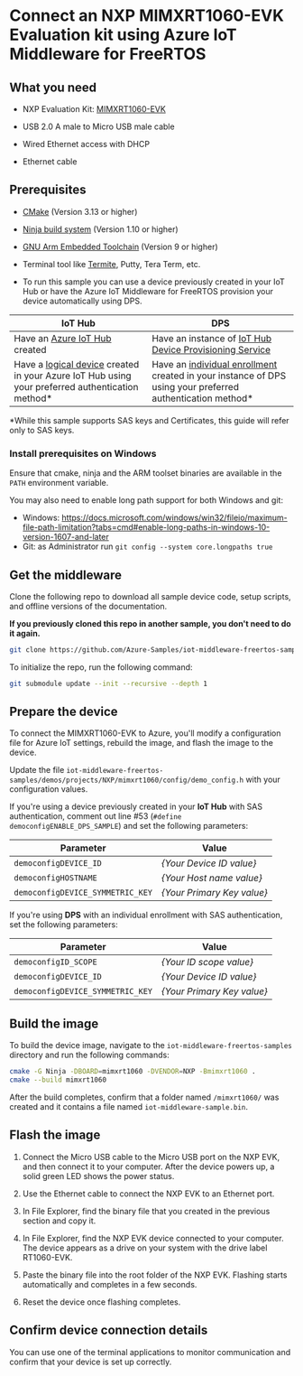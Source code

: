# Connect an NXP MIMXRT1060-EVK Evaluation kit using Azure IoT Middleware for FreeRTOS

## What you need

* NXP Evaluation Kit: [MIMXRT1060-EVK](https://www.nxp.com/design/development-boards/i-mx-evaluation-and-development-boards/mimxrt1060-evk-i-mx-rt1060-evaluation-kit:MIMXRT1060-EVK)

* USB 2.0 A male to Micro USB male cable

* Wired Ethernet access with DHCP

* Ethernet cable

## Prerequisites

* [CMake](https://cmake.org/download/) (Version 3.13 or higher)

* [Ninja build system](https://github.com/ninja-build/ninja/releases) (Version 1.10 or higher)

- [GNU Arm Embedded Toolchain](https://developer.arm.com/tools-and-software/open-source-software/developer-tools/gnu-toolchain/gnu-rm/downloads) (Version 9 or higher)
* Terminal tool like [Termite](https://www.compuphase.com/software_termite.htm), Putty, Tera Term, etc.

* To run this sample you can use a device previously created in your IoT Hub or have the Azure IoT Middleware for FreeRTOS provision your device automatically using DPS.

IoT Hub | DPS 
---------|----------
Have an [Azure IoT Hub](https://docs.microsoft.com/azure/iot-hub/iot-hub-create-through-portal) created | Have an instance of [IoT Hub Device Provisioning Service](https://docs.microsoft.com/en-us/azure/iot-dps/quick-setup-auto-provision#create-a-new-iot-hub-device-provisioning-service)
Have a [logical device](https://docs.microsoft.com/azure/iot-hub/iot-hub-create-through-portal#register-a-new-device-in-the-iot-hub) created in your Azure IoT Hub using your preferred authentication method* | Have an [individual enrollment](https://docs.microsoft.com/en-us/azure/iot-dps/how-to-manage-enrollments#create-a-device-enrollment) created in your instance of DPS using your preferred authentication method*

*While this sample supports SAS keys and Certificates, this guide will refer only to SAS keys. 

### Install prerequisites on Windows

Ensure that cmake, ninja and the ARM toolset binaries are available in the `PATH` environment variable.

You may also need to enable long path support for both Windows and git:
* Windows: <https://docs.microsoft.com/windows/win32/fileio/maximum-file-path-limitation?tabs=cmd#enable-long-paths-in-windows-10-version-1607-and-later>
* Git: as Administrator run `git config --system core.longpaths true`

## Get the middleware

Clone the following repo to download all sample device code, setup scripts, and offline versions of the documentation. 

**If you previously cloned this repo in another sample, you don't need to do it again.**

```bash
git clone https://github.com/Azure-Samples/iot-middleware-freertos-samples.git
```

To initialize the repo, run the following command:

```bash
git submodule update --init --recursive --depth 1
```

## Prepare the device
To connect the MIMXRT1060-EVK to Azure, you'll modify a configuration file for Azure IoT settings, rebuild the image, and flash the image to the device.

Update the file `iot-middleware-freertos-samples/demos/projects/NXP/mimxrt1060/config/demo_config.h` with your configuration values.

If you're using a device previously created in your **IoT Hub** with SAS authentication, comment out line #53 (`#define democonfigENABLE_DPS_SAMPLE`) and set the following parameters:

Parameter | Value 
---------|----------
 `democonfigDEVICE_ID` | _{Your Device ID value}_
 `democonfigHOSTNAME` | _{Your Host name value}_ 
 `democonfigDEVICE_SYMMETRIC_KEY` | _{Your Primary Key value}_ 

If you're using **DPS** with an individual enrollment with SAS authentication, set the following parameters:

Parameter | Value 
---------|----------
 `democonfigID_SCOPE` | _{Your ID scope value}_
 `democonfigDEVICE_ID` | _{Your Device ID value}_ 
 `democonfigDEVICE_SYMMETRIC_KEY` | _{Your Primary Key value}_ 

## Build the image

To build the device image, navigate to the `iot-middleware-freertos-samples` directory and run the following commands:

  ```bash
  cmake -G Ninja -DBOARD=mimxrt1060 -DVENDOR=NXP -Bmimxrt1060 .
  cmake --build mimxrt1060
  ```

After the build completes, confirm that a folder named `/mimxrt1060/` was created and it contains a file named `iot-middleware-sample.bin`. 

## Flash the image

1. Connect the Micro USB cable to the Micro USB port on the NXP EVK, and then connect it to your computer. After the device powers up, a solid green LED shows the power status.

1. Use the Ethernet cable to connect the NXP EVK to an Ethernet port.

2. In File Explorer, find the binary file that you created in the previous section and copy it.

3. In File Explorer, find the NXP EVK device connected to your computer. The device appears as a drive on your system with the drive label RT1060-EVK.

4. Paste the binary file into the root folder of the NXP EVK. Flashing starts automatically and completes in a few seconds.

1. Reset the device once flashing completes.

## Confirm device connection details

You can use one of the terminal applications to monitor communication and confirm that your device is set up correctly.